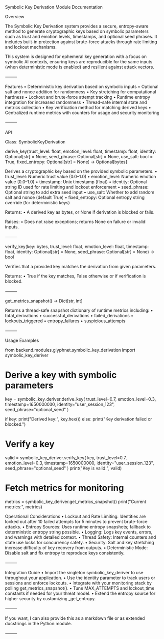 Symbolic Key Derivation Module Documentation

Overview

The Symbolic Key Derivation system provides a secure, entropy-aware method to generate cryptographic keys based on symbolic parameters such as trust and emotion levels, timestamps, and optional seed phrases. It includes built-in protection against brute-force attacks through rate limiting and lockout mechanisms.

This system is designed for ephemeral key generation with a focus on symbolic AI contexts, ensuring keys are reproducible for the same inputs (when deterministic mode is enabled) and resilient against attack vectors.

⸻

Features
	•	Deterministic key derivation based on symbolic inputs
	•	Optional salt and nonce addition for randomness
	•	Key stretching for computational hardness
	•	Lockout and brute-force attempt tracking
	•	Runtime entropy integration for increased randomness
	•	Thread-safe internal state and metrics collection
	•	Key verification method for matching derived keys
	•	Centralized runtime metrics with counters for usage and security monitoring

⸻

API

Class: SymbolicKeyDerivation

derive_key(trust_level: float, emotion_level: float, timestamp: float, identity: Optional[str] = None, seed_phrase: Optional[str] = None, use_salt: bool = True, fixed_entropy: Optional[str] = None) -> Optional[bytes]

Derives a cryptographic key based on the provided symbolic parameters.
	•	trust_level: Numeric trust value (0.0–1.0)
	•	emotion_level: Numeric emotion value (0.0–1.0)
	•	timestamp: Unix timestamp (float)
	•	identity: Optional string ID used for rate limiting and lockout enforcement
	•	seed_phrase: Optional string to add extra seed input
	•	use_salt: Whether to add random salt and nonce (default True)
	•	fixed_entropy: Optional entropy string override (for deterministic keys)

Returns:
	•	A derived key as bytes, or None if derivation is blocked or fails.

Raises:
	•	Does not raise exceptions; returns None on failure or invalid inputs.

⸻

verify_key(key: bytes, trust_level: float, emotion_level: float, timestamp: float, identity: Optional[str] = None, seed_phrase: Optional[str] = None) -> bool

Verifies that a provided key matches the derivation from given parameters.

Returns:
	•	True if the key matches, False otherwise or if verification is blocked.

⸻

get_metrics_snapshot() -> Dict[str, int]

Returns a thread-safe snapshot dictionary of runtime metrics including:
	•	total_derivations
	•	successful_derivations
	•	failed_derivations
	•	lockouts_triggered
	•	entropy_failures
	•	suspicious_attempts

⸻

Usage Examples

from backend.modules.glyphnet.symbolic_key_derivation import symbolic_key_deriver

# Derive a key with symbolic parameters
key = symbolic_key_deriver.derive_key(
    trust_level=0.7,
    emotion_level=0.3,
    timestamp=1650000000,
    identity="user_session_123",
    seed_phrase="optional_seed"
)

if key:
    print("Derived key:", key.hex())
else:
    print("Key derivation failed or blocked.")

# Verify a key
valid = symbolic_key_deriver.verify_key(
    key,
    trust_level=0.7,
    emotion_level=0.3,
    timestamp=1650000000,
    identity="user_session_123",
    seed_phrase="optional_seed"
)
print("Key is valid:", valid)

# Fetch metrics for monitoring
metrics = symbolic_key_deriver.get_metrics_snapshot()
print("Current metrics:", metrics)

Operational Considerations
	•	Lockout and Rate Limiting: Identities are locked out after 10 failed attempts for 5 minutes to prevent brute-force attacks.
	•	Entropy Sources: Uses runtime entropy snapshots; fallback to deterministic entropy string possible.
	•	Logging: Logs key events, errors, and warnings with detailed context.
	•	Thread Safety: Internal counters and state use locks for concurrency safety.
	•	Security: Salt and key stretching increase difficulty of key recovery from outputs.
	•	Deterministic Mode: Disable salt and fix entropy to reproduce keys consistently.

⸻

Integration Guide
	•	Import the singleton symbolic_key_deriver to use throughout your application.
	•	Use the identity parameter to track users or sessions and enforce lockouts.
	•	Integrate with your monitoring stack by polling get_metrics_snapshot().
	•	Tune MAX_ATTEMPTS and lockout_time constants if needed for your threat model.
	•	Extend the entropy source for higher security by customizing _get_entropy.

⸻

If you want, I can also provide this as a markdown file or as extended docstrings in the Python module.

⸻


